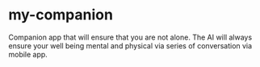 # my-companion
Companion app that will ensure that you are not alone. The AI will always ensure your well being mental and physical via series of conversation via mobile app.

